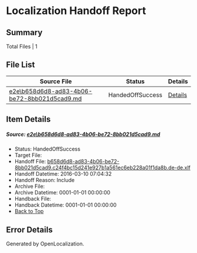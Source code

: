 # <a name='report-top'></a> Localization Handoff Report

## Summary
 Total Files | 1

## File List
 Source File | Status | Details 
 ----------- | ------ | ------- 
 [e2e\b658d6d8-ad83-4b06-be72-8bb021d5cad9.md](https://github.com/OpenLocalizationTest/oltest/blob/c5cff47b81cc61a4bcb94adf22e6947d67448baf/e2e/b658d6d8-ad83-4b06-be72-8bb021d5cad9.md) | HandedOffSuccess | [Details](#c3ea7929065151ec54d97f8b4a533529f0c206361)

## Item Details
##### <a name='c3ea7929065151ec54d97f8b4a533529f0c206361'></a> Source: [e2e\b658d6d8-ad83-4b06-be72-8bb021d5cad9.md](https://github.com/OpenLocalizationTest/oltest/blob/c5cff47b81cc61a4bcb94adf22e6947d67448baf/e2e/b658d6d8-ad83-4b06-be72-8bb021d5cad9.md)
* Status: HandedOffSuccess
* Target File: 
* Handoff File: [b658d6d8-ad83-4b06-be72-8bb021d5cad9.c24f4bc15d241e927b1a561ec6eb228a01f1da8b.de-de.xlf](https://github.com/OpenLocalizationTestOrg/olhandoff/blob/0d697ccd88185a498b0b7c00227804a67d610984/ol-handoff/OpenLocalizationTestOrg/oltest.de-de/xinjiang/ht/b658d6d8-ad83-4b06-be72-8bb021d5cad9.c24f4bc15d241e927b1a561ec6eb228a01f1da8b.de-de.xlf)
* Handoff Datetime: 2016-03-10 07:04:32
* Handoff Reason: Include
* Archive File: 
* Archive Datetime: 0001-01-01 00:00:00
* Handback File: 
* Handback Datetime: 0001-01-01 00:00:00
* [Back to Top](#report-top)


## Error Details

Generated by OpenLocalization.
